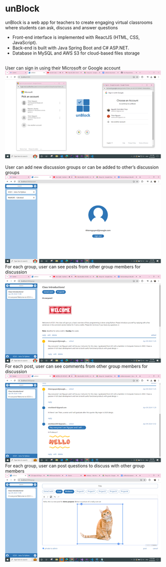 # unBlock

<div>unBlock is a web app for teachers to create engaging virtual classrooms where students can ask, discuss and answer questions</div>
<ul>
  <li>Front-end interface is implemented with ReactJS (HTML, CSS, JavaScript).</li>
  <li>Back-end is built with Java Spring Boot and C# ASP.NET.</li>
  <li>Database in MySQL and AWS S3 for cloud-based files storage</li>
</ul>
<br/>
<div>User can sign in using their Microsoft or Google account</div>
<img src="demo/Picture0.png">
<br/>
<br/>
<div>User can add new discussion groups or can be added to other’s discussion groups</div>
<img src="demo/Picture1.png">
<br/>
<div>For each group, user can see posts from other group members for discussion</div>
<img src="demo/Picture2.png">
<br/>
<div>For each post, user can see comments from other group members for discussion</div>
<img src="demo/Picture3.png">
<br/>
<div>For each group, user can post questions to discuss with other group members</div>
<img src="demo/Picture4.png">
<br/>
